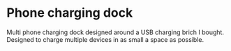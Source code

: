 # Phone charging dock
Multi phone charging dock designed around a USB charging brich I bought. 
Designed to charge multiple devices in as small a space as possible. 
